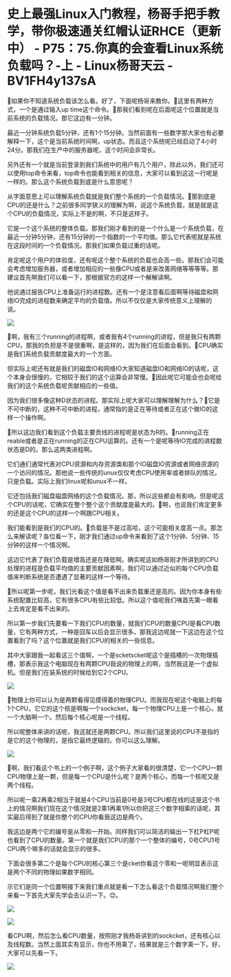 # 史上最强Linux入门教程，杨哥手把手教学，带你极速通关红帽认证RHCE（更新中） - P75：75.你真的会查看Linux系统负载吗？-上 - Linux杨哥天云 - BV1FH4y137sA

🎼如果你不知道系统负载该怎么看。好了，下面呢杨哥来教你。🎼这里有两种方式，一个是通过输入up time这个命令。🎼那我们看到呢在后面呢这个位置就是当前系统的负载情况。那它这边有一分钟。

最近一分钟系统负载5分钟，还有1个15分钟。当然前面有一些数字那大家也有必要解释一下，这个是当前系统时间啊，up状态。而且这个系统呢已经启动了4小时24分。那我们在生产中的服务器呢，这个时间会非常长。

另外还有一个就是当前登录到我们系统中的用户有几个用户，除此以外，我们还可以使用top命令来看，top命令也能看到相关的信息，大家可以看到这这一行呢是一样的。那么这个系统负载到底是什么意思呢？

从字面意思上可以理解系统负载就是我们整个系统的一个负载情况。🎼那到底是CPU的还是什么？之前很多同学狭义的理解为啊，说这个系统负载，就是就是这个CPU的负载情况，实际上不是的啊，不只是这样子。

它是一个这个系统的整体负载。那我们刚才看到的是一个什么是一个系统负载，在最近一分钟5分钟，还有15分钟的一个指数的一个平均值。那么它代表呢就是系统在这段时间的一个负载情况。那我们如果负载过重的话呢。

肯定呢这个用户的体验度，还有呢这个整个系统的负载也会高一些。那我们会可能会考虑增加服务器，或者增加相应的一些像CPU或者是来改善网络等等等等。那建议首先啊我们可以看一下，那根据官方的这样一个解解读啊。

他说通过报告CPU上准备运行的进程数。还有一个是注意看后面啊等待磁盘和网络IO完成的进程数来确定平均的负载值。所以不仅仅是大家传统意义上理解的说。



![](img/937619242cd6f3c01deb751d451dd519_1.png)

🎼啊，我有三个running的进程啊，或者我有4个running的进程，但是我只有两颗CPU，那我的负担是不是很重啊，是这样的，因为我们在后面会看到。🎼CPU确实是我们系统负载贡献度最大的一个方面。

但实际上呢还有就是我们的磁盘IO和网络IO大家知道磁盘IO和网络IO的话呢，这个本身会很慢的，它相较于我们的这个运算会非常慢。🎼因此呢它可能会也会呢给我们的这个系统负载呢贡献相应的一些值。

因为我们很多像这种D状态的进程。那实际上呢大家可以理解理解为什么？🎼它是不可中断的，这种不可中断的进程，通常指的是正在等待或者正在这个做IO的这样一个操作啊。

🎼所以这边我们看到这个负载主要贡线的进程呢是状态为R的。🎼running正在reable或者是正在running的正在CPU运算的。还有一个是呢等待IO完成的进程数状态是D的。那么这两类进程啊。

它们通们通常代表对CPU资源和内存资源类和那个IO磁盘IO资源或者网络资源的一个访问的情况。那他说一些传统的unux仅仅考虑CPU使用率或者排队的情况，只是负载。实际上我们linux呢和unux不一样。

它还包括我们磁盘磁盘网络的这个负载情况。那，所以这些都会有影响。但是呢这个CPU的话呢，它确实在整个整个这个贡献度是最大的。🎼啊，也说我们肯定更多的还是这个CPU的这样一个啊跟CPU相关。

我们能看到是我们的CPU的。🎼负载是不是过高哈，这个可能相关度高一点。那怎么来解读呢？各位看一下，刚才我们通过up命令来看到了这个1分钟、5分钟、15分钟的这样一个情况啊。

这边它代表了我们负载是增高还是在降低啊。确实呢这如杨哥刚才所讲到的CPU处理的进程是负载平均值的主要贡献因素啊，我们可以通过近似的每个CPU负载值来判断系统是否遭遇了显著的这样一个等待。

🎼所以呢第一步呢，我们光看这个值是看不出来负载重还是高的。因为你本身有些系统配置比较高，它有很多CPU有些比较低。所以这个值呢我们咦首先第一眼看上去肯定是看不出来的。

所以第一步我们先要看一下我们CPU的数量，就我们CPU的数量CPU是看CPU数量，它有两种方式，一种是回车以后会显示很多。那我这边呢就一下这边在这个位置看到了吗？这个位置就是我们CPU的相关的一些信息。

其中大家跟我一起看这三个值啊，一个是scketscket呢这个是插槽的一次物理插槽，那表示我这个电脑现在有两颗CPU我说的物理上的啊，当然我这是一个虚拟机。但是我们在装系统的时候给到它2个CPU。



![](img/937619242cd6f3c01deb751d451dd519_3.png)

🎼物理上你可以认为是两颗看得见摸得着的物理CPU。而我现在呢这个电脑上的每1个CPU，它它的这个核是啊每一个sockcket，每一个物理CPU上是一个核心，就一个大脑啊一个。然后每个核心呢是一个线程。

所以呢整体来讲的话呢，我这就还是两颗CPU。所以我们这里说的CPU不是指的是它的这个物理的，是指它最终逻辑的。你可以这么理解。



![](img/937619242cd6f3c01deb751d451dd519_5.png)

🎼啊，我们看这个书上的一个例子啊，这个例子大家看的很清楚，它一个CPU一颗CPU物理上是一颗，但是每一个CPU是什么呢？是两个核心，而每一个核呢又是两个线程。

所以呢一乘2再乘2相当于就是4个CPU当前是0号是3号CPU都在线的这是这个书上的情况啊我们现在这个情况就是2乘1再乘1所以你把这三个数字相乘的话呢，其实最后得到了就是你整个的CPU你看我这边是两个。

我这边是两个它的编号是从零和一开始。同样我们可以简洁的输出一下杠P杠P呢也看到了CPU的数量。第一个就是我们CPU的那个一个整体的编号，0号CPU1号CPU两个嘛多的话就会显示的很多。

下面会很多第二个是每个CPU的核心第三个是cket你看这个零和一呢明显表示这是两个不同的物理如果数字相同。

示它们是同一个位置啊接下来我们重点就是看一下怎么看这个负载情况啊我们整个来看一下首先大家先学会去认识一下。😊。



![](img/937619242cd6f3c01deb751d451dd519_7.png)

![](img/937619242cd6f3c01deb751d451dd519_8.png)

看CPU啊，然后怎么看CPU数量，按照刚才我杨哥讲到的sockcket，还有核心以及线程数。当然上面其实有显示，你也不用乘了，结果就是三个数字乘一下。好，大家可以先看一下。



![](img/937619242cd6f3c01deb751d451dd519_10.png)